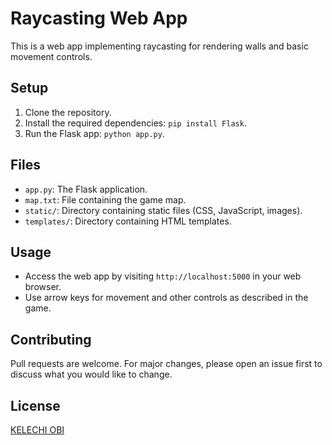 # Raycasting Web App

This is a web app implementing raycasting for rendering walls and basic movement controls.

## Setup

1. Clone the repository.
2. Install the required dependencies: `pip install Flask`.
3. Run the Flask app: `python app.py`.

## Files

- `app.py`: The Flask application.
- `map.txt`: File containing the game map.
- `static/`: Directory containing static files (CSS, JavaScript, images).
- `templates/`: Directory containing HTML templates.

## Usage

- Access the web app by visiting `http://localhost:5000` in your web browser.
- Use arrow keys for movement and other controls as described in the game.

## Contributing

Pull requests are welcome. For major changes, please open an issue first to discuss what you would like to change.

## License

[KELECHI OBI](https://)
